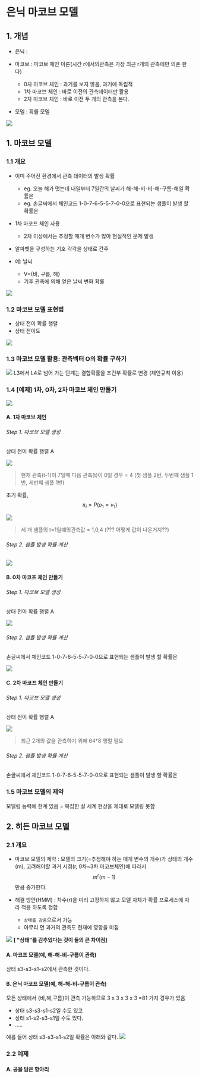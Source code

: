 # 은닉 마코브 모델 

## 1. 개념

- 은닉 :

- 마코브 : 마코브 체인 이론(시간 r에서의관측은 가장 최근 r개의 관측에만 의존 한다)
    - 0차 마코브 체인 : 과거를 보지 않음, 과거에 독립적
    - 1차 마코브 체인 : 바로 이전의 관측데이터만 활용
    - 2차 마코브 체인 : 바로 이전 두 개의 관측을 본다. 

- 모델 : 확률 모델 

![](http://i.imgur.com/1qseFFs.png)

## 1. 마코브 모델 

### 1.1 개요

- 이미 주어진 환경에서 관측 데이터의 발생 확률 
    - eg. 오늘 해가 떳는데 내일부터 7일간의 날씨가 해-해-비-비-해-구름-해일 확률은
    - eg. 손글씨에서 체인코드 1-0-7-6-5-5-7-0-0으로 표현되는 샘플이 발생 할 확률은 

- 1차 마코프 체인 사용
    - 2차 이상에서는 추정할 매개 변수가 많아 현실적인 문제 발생

- 알파벳을 구성하는 기호 각각을 상태로 간주

- 예: 날씨 
    - V={비, 구름, 해}
    - 기후 관측에 의해 얻은 날씨 변화 확률

![](http://i.imgur.com/tAb4men.png)

### 1.2 마코브 모델 표현법 
- 상태 전이 확률 행렬
- 상태 전이도 

![](http://i.imgur.com/4nH8foU.png)

### 1.3 마코브 모델 활용: 관측벡터 O의 확률 구하기 

![](http://i.imgur.com/3eNoqCf.png)
L3에서 L4로 넘어 가는 단계는 결합확률을 조건부 확률로 변경 (체인규칙 이용) 


### 1.4 [예제] 1차, 0차, 2차 마코브 체인 만들기 

![](http://i.imgur.com/kOgUvh8.png)

#### A. 1차 마코브 체인 

###### Step 1. 마코브 모델 생성 
상태 전이 확률 행렬 A

![](http://i.imgur.com/to6Krip.png)
> 현재 관측(t-1)이 7일때 다음 관측(t)이 0일 경우 = 4 (첫 샘플 2번, 두번째 샘플 1번, 세번쨰 샘플 1번)

초기 확률, $$\pi_i = P(o_1 = v_1)$$

![](http://i.imgur.com/1NLYbPu.png)
> 세 개 샘플의 t=1일떄의관측값 = 1,0,4 (??? 어떻게 값이 나온거지??)

###### Step 2. 샘플 발생 확률 계산 

![](http://i.imgur.com/10hxRkj.png)

#### B. 0차 마코프 체인 만들기 

###### Step 1. 마코브 모델 생성
상태 전이 확률 행렬 A

![](http://i.imgur.com/LWfg1UJ.png)

###### Step 2. 샘플 발생 확률 계산
손글씨에서 체인코드 1-0-7-6-5-5-7-0-0으로 표현되는 샘플이 발생 할 확률은

![](http://i.imgur.com/0kE7jOp.png) 

#### C. 2차 마코프 체인 만들기 

###### Step 1. 마코브 모델 생성
상태 전이 확률 행렬 A

![](http://i.imgur.com/39BZqZD.png)
> 최근 2개의 값을 관측하기 위해 64*8 행렬 필요 

###### Step 2. 샘플 발생 확률 계산
손글씨에서 체인코드 1-0-7-6-5-5-7-0-0으로 표현되는 샘플이 발생 할 확률은

### 1.5 마코브 모델의 제약 

모델링 능력에 한계 있음 = 복잡한 실 세계 현상을 제대로 모델링 못함 

## 2. 히든 마코브 모델 

### 2.1 개요

- 마코브 모델의 제약 : 모델의 크기(=추정해야 하는 매개 변수의 개수)가 상태의 개수(m), 고려해야할 과거 시점(r, 0차~3차 마코브체인)에 따라서 $$m^r(m-1)$$만큼 증가한다. 

- 해결 방안(HMM) : 차수(r)을 미리 고정하지 않고 모델 자체가 확률 프로세스에 따라 적응 하도록 정함 
    - `상태를 감춤`으로서 가능 
    - 아무리 먼 과거의 관측도 현재에 영향을 미침
 
![](http://i.imgur.com/GC9Ztmy.png) 
**[ "상태"를 감추었다는 것이 둘의 큰 차이점]**

#### A. 마코프 모델(예, 해-해-비-구름이 관측)
상태 s3-s3-s1-s2에서 관측한 것이다.

#### B. 은닉 마코프 모델(예, 해-해-비-구름이 관측)

모든 상태에서 {비,해,구름}이 관측 가능하므로 3 x 3 x 3 x 3 =81 가지 경우가 있음 
- 상태 s3-s3-s1-s2일 수도 있고 
- 상태 s1-s2-s3-s1일 수도 있다. 
- .....

예를 들어 상태 s3-s3-s1-s2일 확률은 아래와 같다. 
![](http://i.imgur.com/947tjvn.png)    

### 2.2 예제 

#### A. 공을 담은 항아리 



